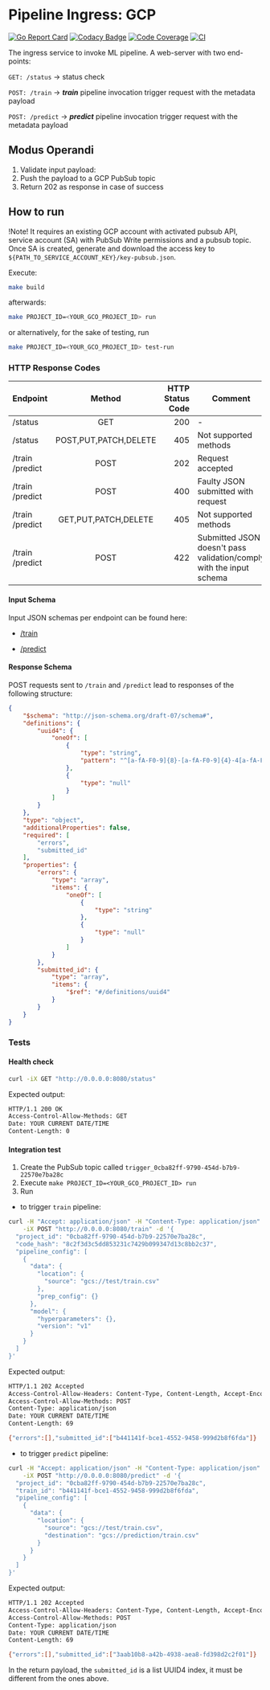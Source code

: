 # Pipeline Ingress: GCP

[![Go Report Card](https://goreportcard.com/badge/github.com/serverlessml/gcp-ingress)](https://goreportcard.com/report/github.com/serverlessml/gcp-ingress)
[![Codacy Badge](https://api.codacy.com/project/badge/Grade/5f25b1430ecb41298f67750e25777169)](https://app.codacy.com/gh/serverlessml/gcp-ingress?utm_source=github.com&utm_medium=referral&utm_content=serverlessml/gcp-ingress&utm_campaign=Badge_Grade)
[![Code Coverage](https://img.shields.io/badge/coverage-100%25-brightgreen)](https://img.shields.io/badge/coverage-100%25-brightgreen)
[![CI](https://github.com/serverlessml/gcp-ingress/workflows/Deployment/badge.svg)](https://github.com/serverlessml/gcp-ingress/workflows/Deployment/badge.svg)

The ingress service to invoke ML pipeline. A web-server with two end-points:

`GET: /status`      -> status check

`POST: /train`      -> <strong><em>train</em></strong> pipeline invocation trigger request with the metadata payload

`POST: /predict`    -> <strong><em>predict</em></strong> pipeline invocation trigger request with the metadata payload

## Modus Operandi

1. Validate input payload:
2. Push the payload to a GCP PubSub topic
3. Return 202 as response in case of success

## How to run
!Note! It requires an existing GCP account with activated pubsub API, service account (SA) with PubSub Write permissions and a pubsub topic. Once SA is created, generate and download the access key to `${PATH_TO_SERVICE_ACCOUNT_KEY}/key-pubsub.json`.

Execute:

```bash
make build
```

afterwards:

```bash
make PROJECT_ID=<YOUR_GCO_PROJECT_ID> run
```

or alternatively, for the sake of testing, run

```bash
make PROJECT_ID=<YOUR_GCO_PROJECT_ID> test-run
```

### HTTP Response Codes
|Endpoint|Method|HTTP Status Code|Comment|
|:-|:-:|-:|--|
|/status|GET|200|-|
|/status|POST,PUT,PATCH,DELETE|405|Not supported methods|
|/train<br>/predict|POST|202|Request accepted|
|/train<br>/predict|POST|400|Faulty JSON submitted with request|
|/train<br>/predict|GET,PUT,PATCH,DELETE|405|Not supported methods|
|/train<br>/predict|POST|422|Submitted JSON doesn't pass validation/comply with the input schema|

#### Input Schema

Input JSON schemas per endpoint can be found here:

- [/train](./config/schema_train.go)

- [/predict](./config/schema_predict.go)

#### Response Schema

POST requests sent to `/train` and `/predict` lead to responses of the following structure:

```json
{
    "$schema": "http://json-schema.org/draft-07/schema#",
    "definitions": {
        "uuid4": {
            "oneOf": [
                {
                    "type": "string",
                    "pattern": "^[a-fA-F0-9]{8}-[a-fA-F0-9]{4}-4[a-fA-F0-9]{3}-[89abAB][a-fA-F0-9]{3}-[a-fA-F0-9]{12}$"
                },
                {
                    "type": "null"
                }
            ]
        }
    },
    "type": "object",
    "additionalProperties": false,
    "required": [
        "errors",
        "submitted_id"
    ],
    "properties": {
        "errors": {
            "type": "array",
            "items": {
                "oneOf": [
                    {
                        "type": "string"
                    },
                    {
                        "type": "null"
                    }
                ]
            }
        },
        "submitted_id": {
            "type": "array",
            "items": {
                "$ref": "#/definitions/uuid4"
            }
        }
    }
}
```

### Tests

#### Health check

```bash
curl -iX GET "http://0.0.0.0:8080/status"
```

Expected output:

```bash
HTTP/1.1 200 OK
Access-Control-Allow-Methods: GET
Date: YOUR CURRENT DATE/TIME
Content-Length: 0
```

#### Integration test

1. Create the PubSub topic called `trigger_0cba82ff-9790-454d-b7b9-22570e7ba28c`
2. Execute `make PROJECT_ID=<YOUR_GCO_PROJECT_ID> run`
3. Run

- to trigger `train` pipeline:

```bash
curl -H "Accept: application/json" -H "Content-Type: application/json" \
    -iX POST "http://0.0.0.0:8080/train" -d '{
  "project_id": "0cba82ff-9790-454d-b7b9-22570e7ba28c",
  "code_hash": "8c2f3d3c5dd853231c7429b099347d13c8bb2c37",
  "pipeline_config": [
    {
      "data": {
        "location": {
          "source": "gcs://test/train.csv"
        },
        "prep_config": {}
      },
      "model": {
        "hyperparameters": {},
        "version": "v1"
      }
    }
  ]
}'
```

Expected output:
```bash
HTTP/1.1 202 Accepted
Access-Control-Allow-Headers: Content-Type, Content-Length, Accept-Encoding
Access-Control-Allow-Methods: POST
Content-Type: application/json
Date: YOUR CURRENT DATE/TIME
Content-Length: 69

{"errors":[],"submitted_id":["b441141f-bce1-4552-9458-999d2b8f6fda"]}
```

- to trigger `predict` pipeline:

```bash
curl -H "Accept: application/json" -H "Content-Type: application/json" \
    -iX POST "http://0.0.0.0:8080/predict" -d '{
  "project_id": "0cba82ff-9790-454d-b7b9-22570e7ba28c",
  "train_id": "b441141f-bce1-4552-9458-999d2b8f6fda",
  "pipeline_config": [
    {
      "data": {
        "location": {
          "source": "gcs://test/train.csv",
          "destination": "gcs://prediction/train.csv"
        }
      }
    }
  ]
}'
```

Expected output:
```bash
HTTP/1.1 202 Accepted
Access-Control-Allow-Headers: Content-Type, Content-Length, Accept-Encoding
Access-Control-Allow-Methods: POST
Content-Type: application/json
Date: YOUR CURRENT DATE/TIME
Content-Length: 69

{"errors":[],"submitted_id":["3aab10b8-a42b-4938-aea8-fd398d2c2f01"]}
```

In the return payload, the `submitted_id` is a list UUID4 index, it must be different from the ones above.
